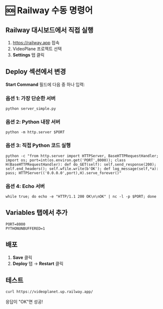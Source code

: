 # 🆘 Railway 수동 명령어

## Railway 대시보드에서 직접 실행

1. https://railway.app 접속
2. VideoPlane 프로젝트 선택
3. **Settings** 탭 클릭

## Deploy 섹션에서 변경

**Start Command** 필드에 다음 중 하나 입력:

### 옵션 1: 가장 단순한 서버
```
python server_simple.py
```

### 옵션 2: Python 내장 서버
```
python -m http.server $PORT
```

### 옵션 3: 직접 Python 코드 실행
```
python -c "from http.server import HTTPServer, BaseHTTPRequestHandler; import os; port=int(os.environ.get('PORT',8000)); class H(BaseHTTPRequestHandler): def do_GET(self): self.send_response(200); self.end_headers(); self.wfile.write(b'OK'); def log_message(self,*a): pass; HTTPServer(('0.0.0.0',port),H).serve_forever()"
```

### 옵션 4: Echo 서버
```
while true; do echo -e "HTTP/1.1 200 OK\n\nOK" | nc -l -p $PORT; done
```

## Variables 탭에서 추가

```
PORT=8000
PYTHONUNBUFFERED=1
```

## 배포

1. **Save** 클릭
2. **Deploy** 탭 → **Restart** 클릭

## 테스트

```bash
curl https://videoplanet.up.railway.app/
```

응답이 "OK"면 성공!